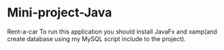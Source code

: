 # Mini-project-Java
Rent-a-car
To run this application you should install JavaFx and xamp(and create database using my MySQL script include to the project).

